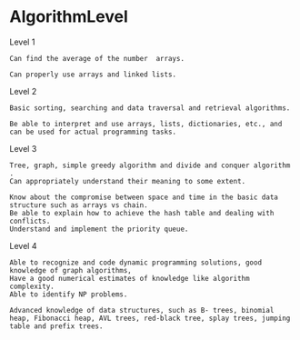 # AlgorithmLevel



Level 1

	Can find the average of the number  arrays.
	
	Can properly use arrays and linked lists.



Level 2

	Basic sorting, searching and data traversal and retrieval algorithms. 
	
	Be able to interpret and use arrays, lists, dictionaries, etc., and can be used for actual programming tasks.



Level 3

	Tree, graph, simple greedy algorithm and divide and conquer algorithm .
	Can appropriately understand their meaning to some extent.
	
	Know about the compromise between space and time in the basic data structure such as arrays vs chain.
	Be able to explain how to achieve the hash table and dealing with conflicts.
	Understand and implement the priority queue.



Level 4

	Able to recognize and code dynamic programming solutions, good knowledge of graph algorithms, 
	Have a good numerical estimates of knowledge like algorithm complexity. 
	Able to identify NP problems.
	
	Advanced knowledge of data structures, such as B- trees, binomial heap, Fibonacci heap, AVL trees, red-black tree, splay trees, jumping table and prefix trees.


